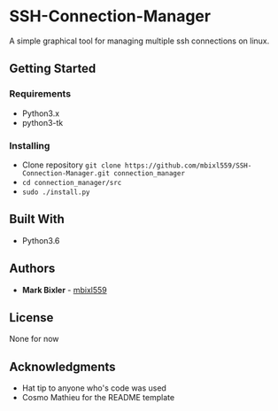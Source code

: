 # SSH-Connection-Manager

A simple graphical tool for managing multiple ssh connections on linux.

## Getting Started
### Requirements
* Python3.x
* python3-tk

### Installing
* Clone repository `git clone https://github.com/mbixl559/SSH-Connection-Manager.git connection_manager`
* `cd connection_manager/src`
* `sudo ./install.py`

## Built With
 
*  Python3.6

## Authors

* **Mark Bixler** - [mbixl559](https://github.com/mbixl559)

## License

None for now

## Acknowledgments

* Hat tip to anyone who's code was used
* Cosmo Mathieu for the README template
